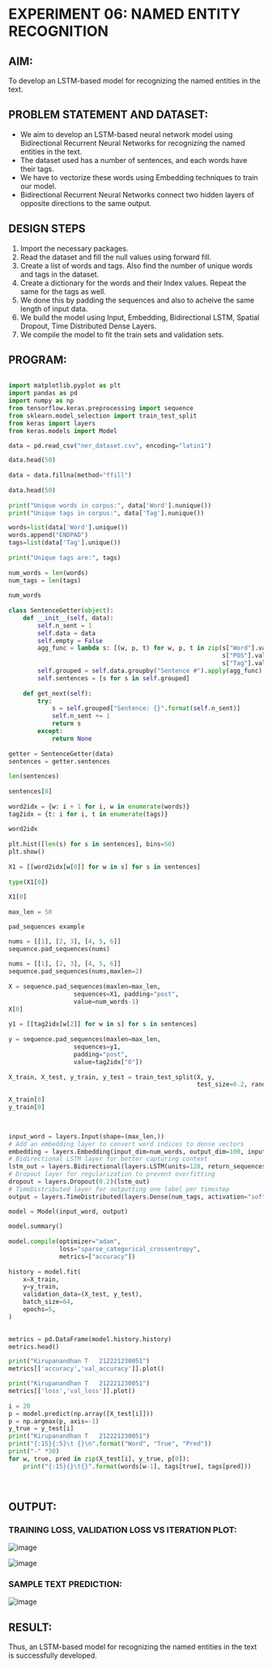 # EXPERIMENT 06: NAMED ENTITY RECOGNITION

## AIM:
To develop an LSTM-based model for recognizing the named entities in the text.
##  PROBLEM STATEMENT AND DATASET:
* We aim to develop an LSTM-based neural network model using Bidirectional Recurrent Neural Networks for recognizing the named entities in the text.
* The dataset used has a number of sentences, and each words have their tags.
* We have to vectorize these words using Embedding techniques to train our model.
* Bidirectional Recurrent Neural Networks connect two hidden layers of opposite directions to the same output.

## DESIGN STEPS
1. Import the necessary packages.
2. Read the dataset and fill the null values using forward fill.
3. Create a list of words and tags. Also find the number of unique words and tags in the dataset.
4. Create a dictionary for the words and their Index values. Repeat the same for the tags as well.
5. We done this by padding the sequences and also to acheive the same length of input data.
6. We build the model using Input, Embedding, Bidirectional LSTM, Spatial Dropout, Time Distributed Dense Layers.
7. We compile the model to fit the train sets and validation sets.

## PROGRAM:
```python

import matplotlib.pyplot as plt
import pandas as pd
import numpy as np
from tensorflow.keras.preprocessing import sequence
from sklearn.model_selection import train_test_split
from keras import layers
from keras.models import Model

data = pd.read_csv("ner_dataset.csv", encoding="latin1")     

data.head(50)
     
data = data.fillna(method="ffill")
     
data.head(50)
     
print("Unique words in corpus:", data['Word'].nunique())
print("Unique tags in corpus:", data['Tag'].nunique())

words=list(data['Word'].unique())
words.append("ENDPAD")
tags=list(data['Tag'].unique())
     
print("Unique tags are:", tags)
     
num_words = len(words)
num_tags = len(tags)
     
num_words
     
class SentenceGetter(object):
    def __init__(self, data):
        self.n_sent = 1
        self.data = data
        self.empty = False
        agg_func = lambda s: [(w, p, t) for w, p, t in zip(s["Word"].values.tolist(),
                                                           s["POS"].values.tolist(),
                                                           s["Tag"].values.tolist())]
        self.grouped = self.data.groupby("Sentence #").apply(agg_func)
        self.sentences = [s for s in self.grouped]
    
    def get_next(self):
        try:
            s = self.grouped["Sentence: {}".format(self.n_sent)]
            self.n_sent += 1
            return s
        except:
            return None
     
getter = SentenceGetter(data)
sentences = getter.sentences
     
len(sentences)
     
sentences[0]
     
word2idx = {w: i + 1 for i, w in enumerate(words)}
tag2idx = {t: i for i, t in enumerate(tags)}
     
word2idx
     
plt.hist([len(s) for s in sentences], bins=50)
plt.show()
     
X1 = [[word2idx[w[0]] for w in s] for s in sentences]
     
type(X1[0])
     
X1[0]
     
max_len = 50

pad_sequences example

nums = [[1], [2, 3], [4, 5, 6]]
sequence.pad_sequences(nums)
     
nums = [[1], [2, 3], [4, 5, 6]]
sequence.pad_sequences(nums,maxlen=2)
     
X = sequence.pad_sequences(maxlen=max_len,
                  sequences=X1, padding="post",
                  value=num_words-1)
X[0]
     
y1 = [[tag2idx[w[2]] for w in s] for s in sentences]
     
y = sequence.pad_sequences(maxlen=max_len,
                  sequences=y1,
                  padding="post",
                  value=tag2idx["O"])
     
X_train, X_test, y_train, y_test = train_test_split(X, y,
                                                    test_size=0.2, random_state=1)
     
X_train[0]
y_train[0]
     


input_word = layers.Input(shape=(max_len,))
# Add an embedding layer to convert word indices to dense vectors
embedding = layers.Embedding(input_dim=num_words, output_dim=100, input_length=max_len)(input_word)
# Bidirectional LSTM layer for better capturing context
lstm_out = layers.Bidirectional(layers.LSTM(units=128, return_sequences=True))(embedding)
# Dropout layer for regularization to prevent overfitting
dropout = layers.Dropout(0.2)(lstm_out)
# TimeDistributed layer for outputting one label per timestep
output = layers.TimeDistributed(layers.Dense(num_tags, activation="softmax"))(dropout)

model = Model(input_word, output)
     
model.summary()
     
model.compile(optimizer="adam",
              loss="sparse_categorical_crossentropy",
              metrics=["accuracy"])
     
history = model.fit(
    x=X_train,
    y=y_train,
    validation_data=(X_test, y_test),
    batch_size=64, 
    epochs=5,
)

     
metrics = pd.DataFrame(model.history.history)
metrics.head()

print("Kirupanandhan T   212221230051")
metrics[['accuracy','val_accuracy']].plot()

print("Kirupanandhan T   212221230051")
metrics[['loss','val_loss']].plot()
     
i = 20
p = model.predict(np.array([X_test[i]]))
p = np.argmax(p, axis=-1)
y_true = y_test[i]
print("Kirupanandhan T   212221230051")
print("{:15}{:5}\t {}\n".format("Word", "True", "Pred"))
print("-" *30)
for w, true, pred in zip(X_test[i], y_true, p[0]):
    print("{:15}{}\t{}".format(words[w-1], tags[true], tags[pred]))
     
     
```

## OUTPUT:
### TRAINING LOSS, VALIDATION LOSS VS ITERATION PLOT:

![image](https://github.com/Kirupanandhan/named-entity-recognition/assets/94386222/141fcabd-4d91-4283-8b2b-aefecf7c6352)


![image](https://github.com/Kirupanandhan/named-entity-recognition/assets/94386222/3069b743-dc7a-44d2-97fa-372398f1342f)



### SAMPLE TEXT PREDICTION:

![image](https://github.com/Kirupanandhan/named-entity-recognition/assets/94386222/bec0bbdc-fe59-42e8-a65d-eef70e1f6963)



## RESULT:
Thus, an LSTM-based model for recognizing the named entities in the text is successfully developed.
